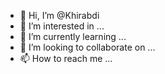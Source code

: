 - 👋 Hi, I’m @Khirabdi
- 👀 I’m interested in ...
- 🌱 I’m currently learning ...
- 💞️ I’m looking to collaborate on ...
- 📫 How to reach me ...

<!---
Khirabdi/Khirabdi is a ✨ special ✨ repository because its `README.md` (this file) appears on your GitHub profile.
You can click the Preview link to take a look at your changes.
--->

